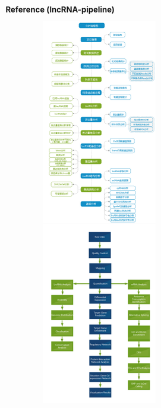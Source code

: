 ## Reference (lncRNA-pipeline)
<div align="center"><a href="http://www.sanger.com/tool/view/cmd_id/202.html"><img src="Fig/lncRNA.jpg" width="60%" alt="lncRNA"></a></div>

<div align="center"><a href="https://en.novogene.com/next-generation-sequencing-services/gene-regulation/lncrna-sequencing/lncrna-analysis-pipeline-updated/"><img src="Fig/LncRNA-analysis-pipeline-UPDATED.png" width="60%" alt="lncRNA"></a></div>
